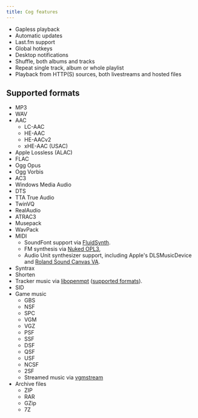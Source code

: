 ```yaml
---
title: Cog features
---
```


*   Gapless playback
*   Automatic updates
*   Last.fm support
*   Global hotkeys
*   Desktop notifications
*   Shuffle, both albums and tracks
*   Repeat single track, album or whole playlist
*   Playback from HTTP(S) sources, both livestreams and hosted files

Supported formats
-----------------

*   MP3
*   WAV
*   AAC
    *   LC-AAC
    *   HE-AAC
    *   HE-AACv2
    *   xHE-AAC (USAC)
*   Apple Lossless (ALAC)
*   FLAC
*   Ogg Opus
*   Ogg Vorbis
*   AC3
*   Windows Media Audio
*   DTS
*   TTA True Audio
*   TwinVQ
*   RealAudio
*   ATRAC3
*   Musepack
*   WavPack
*   MIDI
    *   SoundFont support via [FluidSynth](https://www.fluidsynth.org/).
    *   FM synthesis via [Nuked OPL3](https://nukeykt.retrohost.net/),
    *   Audio Unit synthesizer support, including Apple's DLSMusicDevice and [Roland Sound Canvas VA](https://www.roland.com/us/products/rc_sound_canvas_va/).
*   Syntrax
*   Shorten
*   Tracker music via [libopenmpt](https://lib.openmpt.org/libopenmpt/) ([supported formats](https://openmpt.org/features#modules)).
*   SID
*   Game music
    *   GBS
    *   NSF
    *   SPC
    *   VGM
    *   VGZ
    *   PSF
    *   SSF
    *   DSF
    *   QSF
    *   USF
    *   NCSF
    *   2SF
    *   Streamed music via [vgmstream](https://vgmstream.org)
*   Archive files
    *   ZIP
    *   RAR
    *   GZip
    *   7Z
